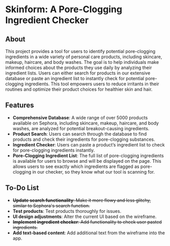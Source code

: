 # Skinform: A Pore-Clogging Ingredient Checker

## About

This project provides a tool for users to identify potential pore-clogging ingredients in a wide variety of personal care products, including skincare, makeup, haircare, and body washes. The goal is to help individuals make informed choices about the products they use daily by analyzing their ingredient lists. Users can either search for products in our extensive database or paste an ingredient list to instantly check for potential pore-clogging ingredients. This tool empowers users to reduce irritants in their routines and optimize their product choices for healthier skin and hair.

## Features

- **Comprehensive Database**: A wide range of over 5000 products available on Sephora, including skincare, makeup, haircare, and body washes, are analyzed for potential breakout-causing ingredients.
- **Product Search**: Users can search through the database to find products and check their ingredients for pore-clogging substances.
- **Ingredient Checker**: Users can paste a product’s ingredient list to check for pore-clogging ingredients instantly.
- **Pore-Clogging Ingredient List**: The full list of pore-clogging ingredients is available for users to browse and will be displayed on the page. This allows users to see exactly which ingredients are flagged as pore-clogging in our checker, so they know what our tool is scanning for.

## To-Do List

- ~~**Update search functionality**: Make it more flowy and less glitchy, similar to Sephora's search function.~~
- **Test products**: Test products thoroughly for issues.
- **UI design adjustments**: Alter the current UI based on the wireframe.
- ~~**Implement ingredient checker**: Add functionality to check user pasted ingredients.~~
- **Add text-based content**: Add additional text from the wireframe into the app.

